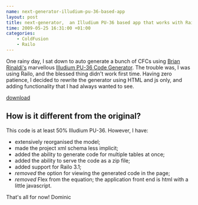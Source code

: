 ```yaml
--- 
name: next-generator-illudium-pu-36-based-app
layout: post
title: next-generator,  an Illudium PU-36 based app that works with Railo
time: 2009-05-25 16:31:00 +01:00
categories:
    - ColdFusion
    - Railo
---
```

One rainy day, I sat down to auto generate a bunch of CFCs using <a href="http://www.remotesynthesis.com/" title="Brian Rinaldi's Blog">Brian Rinaldi's</a> marvellous <a href="http://code.google.com/p/cfcgenerator/source/checkout">Illudium PU-36 Code Generator</a>. The trouble was, I was using Railo, and the blessed thing didn't work first time. Having zero patience, I decided to rewrite the generator using HTML and js only, and adding functionality that I had always wanted to see.<!--more-->

<a href="http://nextgen.riaforge.org/">download</a>

How is it different from the original?
--------------------------------------

This code is at least 50% Illudium PU-36. However, I have:

* extensively reorganised the model;
* made the project xml schema less implicit;
* added the ability to generate code for multiple tables at once;
* added the ability to serve the code as a zip file;
* added support for Railo 3.1;
* *removed* the option for viewing the generated code in the page;
* *removed* Flex from the equation; the application front end is html with a little javascript.

That's all for now! Dominic
